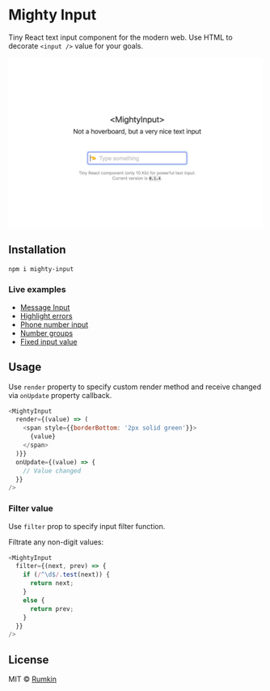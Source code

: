 # Mighty Input

Tiny React text input component for the modern web. Use HTML to decorate
`<input />` value for your goals.

<p align="center">
  <img width="720" src="https://raw.githubusercontent.com/rumkin/mighty-input/HEAD/docs/mighty-input.gif" />
</p>

## Installation

```shell
npm i mighty-input
```

### Live examples

* [Message Input](https://mighty-input.now.sh/#message-input)
* [Highlight errors](https://mighty-input.now.sh/#highlight-errors)
* [Phone number input](https://mighty-input.now.sh/#phone-number)
* [Number groups](https://mighty-input.now.sh/#number-groups)
* [Fixed input value](https://mighty-input.now.sh/#fixed-input-value)

## Usage

Use `render` property to specify custom render method and receive changed via `onUpdate` property callback.
```js
<MightyInput
  render={(value) => (
    <span style={{borderBottom: '2px solid green'}}>
      {value}
    </span>
  )}}
  onUpdate={(value) => {
    // Value changed
  }}
/>
```

### Filter value

Use `filter` prop to specify input filter function.

Filtrate any non-digit values:
```js
<MightyInput
  filter={(next, prev) => {
    if (/^\d$/.test(next)) {
      return next;
    }
    else {
      return prev;
    }
  }}
/>
```

## License

MIT © [Rumkin](https://rumk.in)
